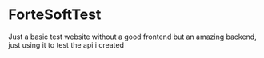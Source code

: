 # ForteSoftTest
Just a basic test website without a good frontend but an amazing backend, just using it to test the api i created
